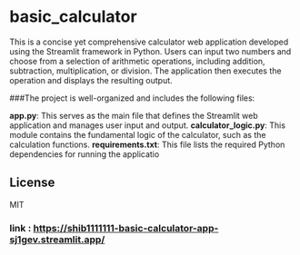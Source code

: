 # basic_calculator
This is a concise yet comprehensive calculator web application developed using the Streamlit framework in Python. Users can input two numbers and choose from a selection of arithmetic operations, including addition, subtraction, multiplication, or division. The application then executes the operation and displays the resulting output.

###The project is well-organized and includes the following files:

**app.py**: This serves as the main file that defines the Streamlit web application and manages user input and output.
**calculator_logic.py**: This module contains the fundamental logic of the calculator, such as the calculation functions.
**requirements.txt**: This file lists the required Python dependencies for running the applicatio

## License
MIT
### link : https://shib1111111-basic-calculator-app-sj1gev.streamlit.app/
